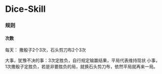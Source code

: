 # Dice-Skill

### 规则

####  次数
每天： 撒骰子2个3次，石头剪刀布2个3次

大事，犹豫不决的事：3次定胜负，自行规定输赢结果，平局代表维持现状
小事，1次撒骰子定胜负，若是非要胜负的局，就换石头剪刀布，依然平局就再来一局。
